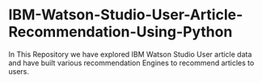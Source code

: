 # IBM-Watson-Studio-User-Article-Recommendation-Using-Python
In This Repository we have explored IBM Watson Studio User article data and have built various recommendation Engines to recommend articles to users. 
